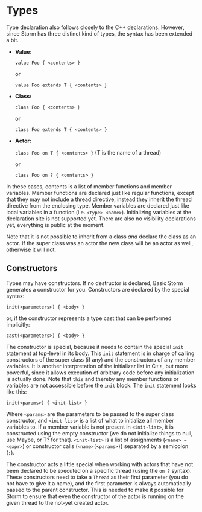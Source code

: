 Types
======

Type declaration also follows closely to the C++ declarations. However, since Storm has three
distinct kind of types, the syntax has been extended a bit.

* __Value:__

  `value Foo { <contents> }`

  or

  `value Foo extends T { <contents> }`

* __Class:__

  `class Foo { <contents> }`

  or

  `class Foo extends T { <contents> }`

* __Actor:__

  `class Foo on T { <contents> }` (T is the name of a thread)

  or

  `class Foo on ? { <contents> }`

In these cases, contents is a list of member functions and member variables. Member functions are
declared just like regular functions, except that they may not include a thread directive, instead
they inherit the thread directive from the enclosing type. Member variables are declared just like
local variables in a function (i.e. `<type> <name>`). Initializing variables at the declaration site
is not supported yet. There are also no visibility declarations yet, everything is public at the
moment.

Note that it is not possible to inherit from a class _and_ declare the class as an actor. If the
super class was an actor the new class will be an actor as well, otherwise it will not.

Constructors
--------------

Types may have constructors. If no destructor is declared, Basic Storm generates a constructor for
you. Constructors are declared by the special syntax:

`init(<parameters>) { <body> }`

or, if the constructor represents a type cast that can be performed implicitly:

`cast(<parameters>) { <body> }`

The constructor is special, because it needs to contain the special `init` statement at top-level in
its body. This `init` statement is in charge of calling constructors of the super class (if any) and
the constructors of any member variables. It is another interpretation of the initializer list in
C++, but more powerful, since it allows execution of arbitrary code before any initialization is
actually done. Note that `this` and thereby any member functions or variables are not accessible
before the `init` block. The `init` statement looks like this:

`init(<params>) { <init-list> }`

Where `<params>` are the parameters to be passed to the super class constructor, and `<init-list>`
is a list of what to initialize all member variables to. If a member variable is not present in
`<init-list>`, it is constructed using the empty constructor (we do not initialize things to null,
use Maybe<T>, or T? for that). `<init-list>` is a list of assignments (`<name> = <expr>`) or
constructor calls (`<name>(<params>)`) separated by a semicolon (`;`).

The constructor acts a little special when working with actors that have not been declared to be
executed on a specific thread (using the `on ?` syntax). These constructors need to take a `Thread`
as their first parameter (you do not have to give it a name), and the first parameter is always
automatically passed to the parent constructor. This is needed to make it possible for Storm to
ensure that even the constructor of the actor is running on the given thread to the not-yet created
actor.
